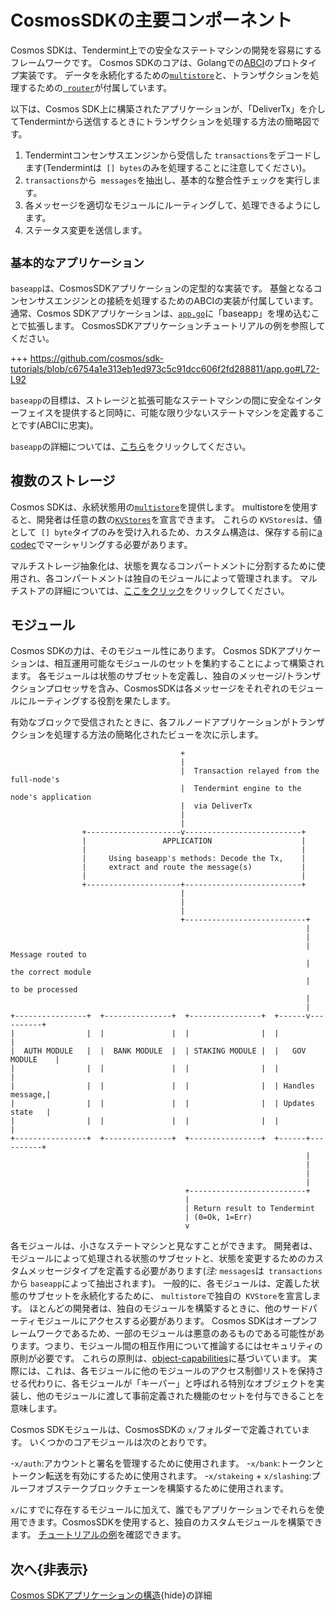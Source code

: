 # CosmosSDKの主要コンポーネント

Cosmos SDKは、Tendermint上での安全なステートマシンの開発を容易にするフレームワークです。 Cosmos SDKのコアは、Golangでの[ABCI](./sdk-app-architecture.md＃abci)のプロトタイプ実装です。 データを永続化するための[`multistore`](../core/store.md＃multistore)と、トランザクションを処理するための[` router`](../core/baseapp.md＃routing)が付属しています。

以下は、Cosmos SDK上に構築されたアプリケーションが、「DeliverTx」を介してTendermintから送信するときにトランザクションを処理する方法の簡略図です。

1. Tendermintコンセンサスエンジンから受信した `transactions`をデコードします(Tendermintは` [] bytes`のみを処理することに注意してください)。
2. `transactions`から` messages`を抽出し、基本的な整合性チェックを実行します。
3. 各メッセージを適切なモジュールにルーティングして、処理できるようにします。
4. ステータス変更を送信します。

## `基本的なアプリケーション`

`baseapp`は、CosmosSDKアプリケーションの定型的な実装です。 基盤となるコンセンサスエンジンとの接続を処理するためのABCIの実装が付属しています。 通常、Cosmos SDKアプリケーションは、[`app.go`](../basics/app-anatomy.md＃core-application-file)に「baseapp」を埋め込むことで拡張します。 CosmosSDKアプリケーションチュートリアルの例を参照してください。

+++ https://github.com/cosmos/sdk-tutorials/blob/c6754a1e313eb1ed973c5c91dcc606f2fd288811/app.go#L72-L92

`baseapp`の目標は、ストレージと拡張可能なステートマシンの間に安全なインターフェイスを提供すると同時に、可能な限り少ないステートマシンを定義することです(ABCIに忠実)。

`baseapp`の詳細については、[こちら](../core/baseapp.md)をクリックしてください。

## 複数のストレージ

Cosmos SDKは、永続状態用の[`multistore`](../core/store.md＃multistore)を提供します。 multistoreを使用すると、開発者は任意の数の[`KVStores`](../core/store.md＃base-layer-kvstores)を宣言できます。 これらの `KVStores`は、値として` [] byte`タイプのみを受け入れるため、カスタム構造は、保存する前に[a codec](../core/encoding.md)でマーシャリングする必要があります。

マルチストレージ抽象化は、状態を異なるコンパートメントに分割するために使用され、各コンパートメントは独自のモジュールによって管理されます。 マルチストアの詳細については、[ここをクリック](../core/store.md＃multistore)をクリックしてください。

## モジュール

Cosmos SDKの力は、そのモジュール性にあります。 Cosmos SDKアプリケーションは、相互運用可能なモジュールのセットを集約することによって構築されます。 各モジュールは状態のサブセットを定義し、独自のメッセージ/トランザクションプロセッサを含み、CosmosSDKは各メッセージをそれぞれのモジュールにルーティングする役割を果たします。

有効なブロックで受信されたときに、各フルノードアプリケーションがトランザクションを処理する方法の簡略化されたビューを次に示します。

```
                                      +
                                      |
                                      |  Transaction relayed from the full-node's
                                      |  Tendermint engine to the node's application
                                      |  via DeliverTx
                                      |
                                      |
                +---------------------v--------------------------+
                |                 APPLICATION                    |
                |                                                |
                |     Using baseapp's methods: Decode the Tx,    |
                |     extract and route the message(s)           |
                |                                                |
                +---------------------+--------------------------+
                                      |
                                      |
                                      |
                                      +---------------------------+
                                                                  |
                                                                  |
                                                                  |  Message routed to
                                                                  |  the correct module
                                                                  |  to be processed
                                                                  |
                                                                  |
+----------------+  +---------------+  +----------------+  +------v----------+
|                |  |               |  |                |  |                 |
|  AUTH MODULE   |  |  BANK MODULE  |  | STAKING MODULE |  |   GOV MODULE    |
|                |  |               |  |                |  |                 |
|                |  |               |  |                |  | Handles message,|
|                |  |               |  |                |  | Updates state   |
|                |  |               |  |                |  |                 |
+----------------+  +---------------+  +----------------+  +------+----------+
                                                                  |
                                                                  |
                                                                  |
                                                                  |
                                       +--------------------------+
                                       |
                                       | Return result to Tendermint
                                       | (0=Ok, 1=Err)
                                       v
```

各モジュールは、小さなステートマシンと見なすことができます。 開発者は、モジュールによって処理される状態のサブセットと、状態を変更するためのカスタムメッセージタイプを定義する必要があります(*注:* `messages`は` transactions`から `baseapp`によって抽出されます)。 一般的に、各モジュールは、定義した状態のサブセットを永続化するために、 `multistore`で独自の` KVStore`を宣言します。 ほとんどの開発者は、独自のモジュールを構築するときに、他のサードパーティモジュールにアクセスする必要があります。 Cosmos SDKはオープンフレームワークであるため、一部のモジュールは悪意のあるものである可能性があります。つまり、モジュール間の相互作用について推論するにはセキュリティの原則が必要です。 これらの原則は、[object-capabilities](../core/ocap.md)に基づいています。 実際には、これは、各モジュールに他のモジュールのアクセス制御リストを保持させる代わりに、各モジュールが「キーパー」と呼ばれる特別なオブジェクトを実装し、他のモジュールに渡して事前定義された機能のセットを付与できることを意味します。

Cosmos SDKモジュールは、CosmosSDKの `x/`フォルダーで定義されています。 いくつかのコアモジュールは次のとおりです。

-`x/auth`:アカウントと署名を管理するために使用されます。
-`x/bank`:トークンとトークン転送を有効にするために使用されます。
-`x/stakeing` + `x/slashing`:プルーフオブステークブロックチェーンを構築するために使用されます。

`x/`にすでに存在するモジュールに加えて、誰でもアプリケーションでそれらを使用できます。CosmosSDKを使用すると、独自のカスタムモジュールを構築できます。 [チュートリアルの例](https://tutorials.cosmos.network/)を確認できます。

## 次へ{非表示}

[Cosmos SDKアプリケーションの構造](../basics/app-anatomy.md){hide}の詳細